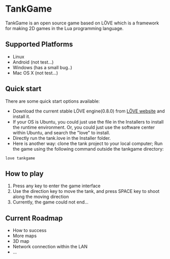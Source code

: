 # TankGame

TankGame is an open source game based on LÖVE which is a framework for making 2D games in the Lua programming language. 

## Supported Platforms    
* Linux 
* Android (not test...)
* Windows (has a small bug..)
* Mac OS X (not test...)

## Quick start

There are some quick start options available:

* Download the current stable LÖVE engine(0.8.0) from [LÖVE website](https://love2d.org/) and install it. 
* If your OS is Ubuntu, you could just use the file in the Installers to install the runtime environment. Or, you could just use the software center within Ubuntu, and search the "love" to install.
* Directly run the tank.love in the Installer folder.
* Here is another way: clone the tank project to your local computer; Run the game using the following command outside the tankgame directory:    
```
love tankgame
```


## How to play

1. Press any key to enter the game interface
2. Use the direction key to move the tank, and press SPACE key to shoot along the moving direction
3. Currently, the game could not end...

## Current Roadmap

* How to success
* More maps
* 3D map
* Network connection within the LAN
* ...